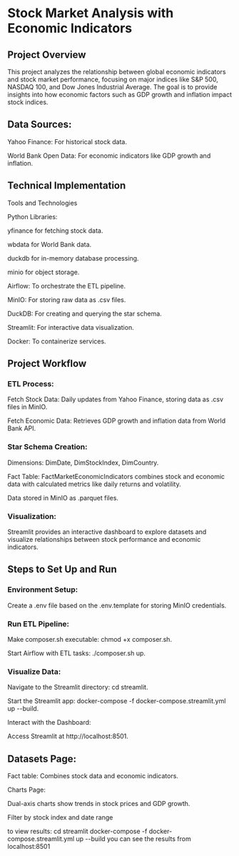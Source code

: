 # Stock Market Analysis with Economic Indicators

## Project Overview

This project analyzes the relationship between global economic indicators and stock market performance, focusing on major indices like S&P 500, NASDAQ 100, and Dow Jones Industrial Average. The goal is to provide insights into how economic factors such as GDP growth and inflation impact stock indices.

## Data Sources:

Yahoo Finance: For historical stock data.

World Bank Open Data: For economic indicators like GDP growth and inflation.

## Technical Implementation

Tools and Technologies

Python Libraries:

yfinance for fetching stock data.

wbdata for World Bank data.

duckdb for in-memory database processing.

minio for object storage.

Airflow: To orchestrate the ETL pipeline.

MinIO: For storing raw data as .csv files.

DuckDB: For creating and querying the star schema.

Streamlit: For interactive data visualization.

Docker: To containerize services.

## Project Workflow

### ETL Process:

Fetch Stock Data: Daily updates from Yahoo Finance, storing data as .csv files in MinIO.

Fetch Economic Data: Retrieves GDP growth and inflation data from World Bank API.

### Star Schema Creation:

Dimensions: DimDate, DimStockIndex, DimCountry.

Fact Table: FactMarketEconomicIndicators combines stock and economic data with calculated metrics like daily returns and volatility.

Data stored in MinIO as .parquet files.

### Visualization:

Streamlit provides an interactive dashboard to explore datasets and visualize relationships between stock performance and economic indicators.

## Steps to Set Up and Run

### Environment Setup:

Create a .env file based on the .env.template for storing MinIO credentials.

### Run ETL Pipeline:

Make composer.sh executable: chmod +x composer.sh.

Start Airflow with ETL tasks: ./composer.sh up.

### Visualize Data:

Navigate to the Streamlit directory: cd streamlit.

Start the Streamlit app: docker-compose -f docker-compose.streamlit.yml up --build.

Interact with the Dashboard:

Access Streamlit at http://localhost:8501.

## Datasets Page:

Fact table: Combines stock data and economic indicators.

Charts Page:

Dual-axis charts show trends in stock prices and GDP growth.

Filter by stock index and date range


to view results:
cd streamlit
docker-compose -f docker-compose.streamlit.yml up --build
you can see the results from localhost:8501
